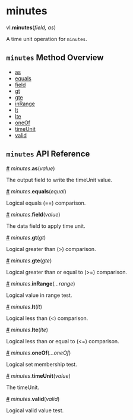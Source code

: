 # minutes

vl.<b>minutes</b>(<em>field, as</em>)

A time unit operation for <code>minutes</code>.

## <code>minutes</code> Method Overview

* <a href="#as">as</a>
* <a href="#equals">equals</a>
* <a href="#field">field</a>
* <a href="#gt">gt</a>
* <a href="#gte">gte</a>
* <a href="#inRange">inRange</a>
* <a href="#lt">lt</a>
* <a href="#lte">lte</a>
* <a href="#oneOf">oneOf</a>
* <a href="#timeUnit">timeUnit</a>
* <a href="#valid">valid</a>

## <code>minutes</code> API Reference

<a id="as" href="#as">#</a>
<em>minutes</em>.<b>as</b>(<em>value</em>)

The output field to write the timeUnit value.

<a id="equals" href="#equals">#</a>
<em>minutes</em>.<b>equals</b>(<em>equal</em>)

Logical equals (==) comparison.

<a id="field" href="#field">#</a>
<em>minutes</em>.<b>field</b>(<em>value</em>)

The data field to apply time unit.

<a id="gt" href="#gt">#</a>
<em>minutes</em>.<b>gt</b>(<em>gt</em>)

Logical greater than (>) comparison.

<a id="gte" href="#gte">#</a>
<em>minutes</em>.<b>gte</b>(<em>gte</em>)

Logical greater than or equal to (>=) comparison.

<a id="inRange" href="#inRange">#</a>
<em>minutes</em>.<b>inRange</b>(<em>...range</em>)

Logical value in range test.

<a id="lt" href="#lt">#</a>
<em>minutes</em>.<b>lt</b>(<em>lt</em>)

Logical less than (<) comparison.

<a id="lte" href="#lte">#</a>
<em>minutes</em>.<b>lte</b>(<em>lte</em>)

Logical less than or equal to (<=) comparison.

<a id="oneOf" href="#oneOf">#</a>
<em>minutes</em>.<b>oneOf</b>(<em>...oneOf</em>)

Logical set membership test.

<a id="timeUnit" href="#timeUnit">#</a>
<em>minutes</em>.<b>timeUnit</b>(<em>value</em>)

The timeUnit.

<a id="valid" href="#valid">#</a>
<em>minutes</em>.<b>valid</b>(<em>valid</em>)

Logical valid value test.

